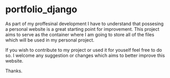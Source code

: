 # portfolio_django
As part of my proffesinal development I have to understand that possesing a personal website 
is a great starting point for improvement. This project aims to serve as the container where 
I am going to store all of the files which will be used in my personal project.

If you wish to contribute to my project or used it for youself feel free to do so. I welcome 
any suggestion or changes which aims to better improve this website.

Thanks.
